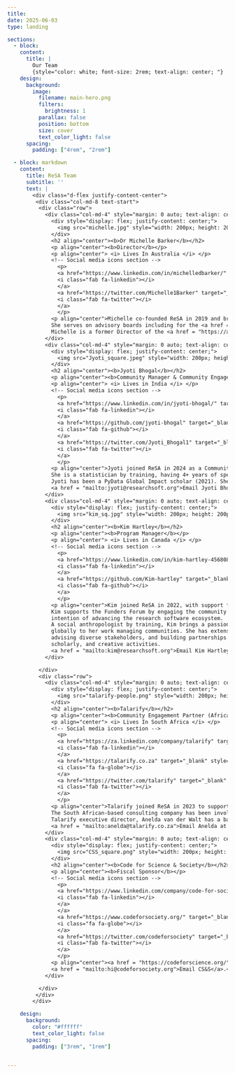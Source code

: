 ```yaml
---
title: 
date: 2025-06-03
type: landing

sections:
  - block: 
    content:
      title: |
        Our Team
        {style="color: white; font-size: 2rem; text-align: center; "}
    design:
      background:
        image:
          filename: main-hero.png
          filters:
            brightness: 1
          parallax: false
          position: bottom
          size: cover
          text_color_light: false      
      spacing:
        padding: ["4rem", "2rem"]       

  - block: markdown
    content:
      title: ReSA Team
      subtitle: ''
      text: |
        <div class="d-flex justify-content-center">
         <div class="col-md-8 text-start">
          <div class="row">
            <div class="col-md-4" style="margin: 0 auto; text-align: center;">
              <div style="display: flex; justify-content: center;">
                <img src="michelle.jpg" style="width: 200px; height: 200px; border-radius: 50%; object-fit: cover;">
              </div>
              <h2 align="center"><b>Dr Michelle Barker</b></h2>
              <p align="center"><b>Director</b></p>
              <p align="center"> <i> Lives In Australia </i> </p>
              <!-- Social media icons section -->
                <p>
                <a href="https://www.linkedin.com/in/michelledbarker/" target="_blank" style="margin: 0 10px;">
                <i class="fab fa-linkedin"></i>
                </a>                
                <a href="https://twitter.com/Michelle1Barker" target="_blank" style="margin: 0 10px;">
                <i class="fab fa-twitter"></i>
                </a>
                </p>
              <p align="center">Michelle co-founded ReSA in 2019 and brings extensive expertise in open science, research software, skills and infrastructure. As a sociologist, Michelle is passionate about building collaborative partnerships to achieve system change.
              She serves on advisory boards including for the <a href = "https://everse.software/">European Virtual Institute for Research Software Excellence (EVERSE)</a> and the <a href = "https://rd-alliance.org/about-rda/our-leadership/rda-organisational-advisory-board.html">Research Data Alliance Organisational Advisory Board</a>. As a <a href = "https://www.linkedin.com/in/michelledbarker/">consultant in the field of open science</a> her roles have included chairing the OECD expert group on <a href = "https://www.oecd-ilibrary.org/science-and-technology/building-digital-workforce-capacity-and-skills-for-data-intensive-science_e08aa3bb-en">digital skills for the research sector</a> and co-editing the European Open Science Cloud report, <a href = "https://op.europa.eu/en/publication-detail/-/publication/af7f7807-6ce1-11eb-aeb5-01aa75ed71a1">Digital Skills for FAIR and Open Science</a>.
              Michelle is a former Director of the <a href = "https://ardc.edu.au/">Australian Research Data Commons</a>, where she led the strategic planning for the Australian government’s $180 million, five-year investment in ARDC, and the <a href = "https://nectar.org.au/labs/">national research software infrastructure investment program</a>. <a href = "mailto:michelle@researchsoft.org">Email Michelle Barker</a>.</p>
            </div>
            <div class="col-md-4" style="margin: 0 auto; text-align: center;">
              <div style="display: flex; justify-content: center;">
                <img src="Jyoti_square.jpeg" style="width: 200px; height: 200px; border-radius: 50%; object-fit: cover;">
              </div>
              <h2 align="center"><b>Jyoti Bhogal</b></h2>
              <p align="center"><b>Community Manager & Community Engagement Partner (Asia)</b></p>
              <p align="center"> <i> Lives in India </i> </p>
              <!-- Social media icons section -->
                <p>
                <a href="https://www.linkedin.com/in/jyoti-bhogal/" target="_blank" style="margin: 0 10px;">
                <i class="fab fa-linkedin"></i>
                </a>                
                <a href="https://github.com/jyoti-bhogal" target="_blank" style="margin: 0 10px;">
                <i class="fab fa-github"></i>
                </a>
                <a href="https://twitter.com/Jyoti_Bhogal1" target="_blank" style="margin: 0 10px;">
                <i class="fab fa-twitter"></i>
                </a>
                </p>
              <p align="center">Jyoti joined ReSA in 2024 as a Community Manager and Community Engagement Partner for Asia, supported by a grant from the Alfred P. Sloan Foundation. 
              She is a statistician by training, having 4+ years of specialised experience in clinical trial software development and data management. She is based in India. In 2021, she co-founded the <a href = "https://rse-asia.github.io/RSE_Asia/">Research Software Engineering (RSE) Asia Association</a> through the <a href = "https://we-are-ols.org/">Open Life Science (OLS) program (cohort-4)</a> , with the mission to promote and build the RSE community and profession in the Asian region while also fostering global collaborations.
              Jyoti has been a PyData Global Impact scholar (2021). She is a keen advocate of open source and open science and actively engages and contributes to these communities locally and internationally.
              <a href = "mailto:jyoti@researchsoft.org">Email Jyoti Bhogal</a>.</p>
            </div>
            <div class="col-md-4" style="margin: 0 auto; text-align: center;">
              <div style="display: flex; justify-content: center;">
                <img src="kim_sq.jpg" style="width: 200px; height: 200px; border-radius: 50%; object-fit: cover;">
              </div>            
              <h2 align="center"><b>Kim Hartley</b></h2>
              <p align="center"><b>Program Manager</b></p>
              <p align="center"> <i> Lives in Canada </i> </p>
              <!-- Social media icons section -->
                <p>
                <a href="https://www.linkedin.com/in/kim-hartley-456808232/" target="_blank" style="margin: 0 10px;">
                <i class="fab fa-linkedin"></i>
                </a>                
                <a href="https://github.com/Kim-hartley" target="_blank" style="margin: 0 10px;">
                <i class="fab fa-github"></i>
                </a>
                </p>
              <p align="center">Kim joined ReSA in 2022, with support from the <a href = "https://alliancecan.ca/">Digital Research Alliance of Canada</a>, to facilitate the <a href = "https://www.researchsoft.org/forums/funders-forum/">Research Software Funders Forum</a>, a formal mechanism for international funding organisations to collaborate.
              Kim supports the Funders Forum by engaging the community in collaborative activities designed to share practices and address common challenges, with the
              intention of advancing the research software ecosystem.
              A social anthropologist by training, Kim brings a passion for understanding the ways in which people live in different social and cultural settings
              globally to her work managing communities. She has extensive experience in academic research administration, including managing research ethics boards,
              advising diverse stakeholders, and building partnerships. Through her work in the broader public sector, Kim has facilitated a variety of research,
              scholarly, and creative activities.
              <a href = "mailto:kim@researchsoft.org">Email Kim Hartley</a>.</p>
            </div>

          </div>
          <div class="row">
            <div class="col-md-4" style="margin: 0 auto; text-align: center;">
              <div style="display: flex; justify-content: center;">
                <img src="talarify-people.png" style="width: 200px; height: 200px; border-radius: 50%; object-fit: cover;">
              </div> 
              <h2 align="center"><b>Talarify</b></h2>
              <p align="center"><b>Community Engagement Partner (Africa)</b></p>
              <p align="center"> <i> Lives In South Africa </i> </p>
              <!-- Social media icons section -->
                <p>
                <a href="https://za.linkedin.com/company/talarify" target="_blank" style="margin: 0 10px;">
                <i class="fab fa-linkedin"></i>
                </a>      
                <a href="https://talarify.co.za" target="_blank" style="margin: 0 10px;">
                <i class="fa fa-globe"></i>
                </a>             
                <a href="https://twitter.com/talarify" target="_blank" style="margin: 0 10px;">
                <i class="fab fa-twitter"></i>
                </a>
                </p>
              <p align="center">​​Talarify joined ReSA in 2023 to support community growth in Africa, with funding by a <a href = "https://doi.org/10.5281/zenodo.7275397">grant</a> from the Chan Zuckerberg Initiative.
              The South African-based consulting company has been involved in numerous continental initiatives related to research software, including The Carpentries, Africa R Users, and afrimapr. It has also been engaged in global Research Software Engineering (RSE) initiatives such as the <a href = "https://github.com/softwaresaved/international-survey">International RSE Survey</a>, and since 2022 has led <a href = "https://rsse.africa">RSSE-Africa</a> meetups, member showcases, and more. Through their involvement in these initiatives, the Talarify team has learned much about the local communities and has established connections with researchers involved in coding and research infrastructure across the continent.
              Talarify executive director, Anelda van der Walt has a background in bioinformatics and 20 years of experience in supporting the development of digital and computational research skills and communities and bridging the Global North and South. 
              <a href = "mailto:anelda@talarify.co.za">Email Anelda at Talarify</a>.</p>
            </div>
            <div class="col-md-4" style="margin: 0 auto; text-align: center;">
              <div style="display: flex; justify-content: center;">
                <img src="CSS_square.png" style="width: 200px; height: 200px; border-radius: 50%; object-fit: cover;">
              </div> 
              <h2 align="center"><b>Code for Science & Society</b></h2>
              <p align="center"><b>Fiscal Sponsor</b></p>
              <!-- Social media icons section -->
                <p>
                <a href="https://www.linkedin.com/company/code-for-society" target="_blank" style="margin: 0 10px;">
                <i class="fab fa-linkedin"></i>
                </a>  
                </a>      
                <a href="https://www.codeforsociety.org/" target="_blank" style="margin: 0 10px;">
                <i class="fa fa-globe"></i>
                </a>                                
                <a href="https://twitter.com/codeforsociety" target="_blank" style="margin: 0 10px;">
                <i class="fab fa-twitter"></i>
                </a>
                </p>
              <p align="center"><a href = "https://codeforscience.org/">Code for Science and Society (CS&S)</a> is ReSA’s fiscal sponsor. CS&S partner with leaders across public interest technology through comprehensive fiscal sponsorship. Projects in the fiscal sponsorship program are supported with financial and operational services. Their approach includes strategic support to develop governance, sustainability, and community strategies. 
              <a href = "mailto:hi@codeforsociety.org">Email CS&S</a>.</p>
            </div>

          </div>
         </div>
        </div>            

    design:
      background:
        color: "#ffffff"
        text_color_light: false
      spacing:
        padding: ["3rem", "1rem"]  
      

---
```

